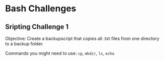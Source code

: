 # Bash Challenges 

## Sripting Challenge 1 

Objective: Create a backupscript that copies all .txt files from one directory to a backup folder. 

Commands you might need to use: `cp`, `mkdir`, `ls`, `echo` 
